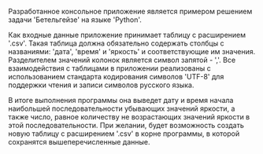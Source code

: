 Разработанное консольное приложение является примером решением задачи 'Бетельгейзе' на языке 'Python'.

Как входные данные приложение принимает таблицу с расширением '.csv'.
Такая таблица должна обязательно содержать столбцы с названиями: 'дата', 'время' и 'яркость' и соответствующие им значения.
Разделителем значений колонок является символ запятой - ','.
Все взаимодействия с таблицами в приложении реализованы с использованием стандарта кодирования символов 'UTF-8' для поддержки чтения и записи символов русского языка.

В итоге выполнения программы она выведет дату и время начала наибольшей последовательности убывающих значений яркости, а также число, равное количеству не возрастающих значений яркости в этой последовательности.
При желании, будет возможность создать новую таблицу с расширением '.csv' в корне программы, в которой сохранятся вышеперечисленные данные.

